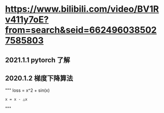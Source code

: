 # https://www.bilibili.com/video/BV1Rv411y7oE?from=search&seid=6624960385027585803

## 2021.1.1 pytorch 了解

## 2020.1.2 梯度下降算法

"""
    loss = x^2 + sin(x)

    x = x - △x
"""